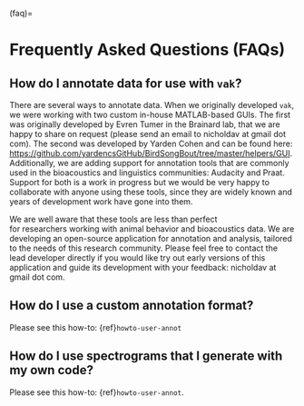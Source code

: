 (faq)=

# Frequently Asked Questions (FAQs)

## How do I annotate data for use with `vak`?

There are several ways to annotate data.
When we originally developed `vak`, 
we were working with two custom in-house MATLAB-based GUIs.
The first was originally developed
by Evren Tumer in the Brainard lab,
that we are happy to share on request
(please send an email to nicholdav at gmail dot com). 
The second was developed by Yarden Cohen 
and can be found here:
https://github.com/yardencsGitHub/BirdSongBout/tree/master/helpers/GUI.
Additionally, we are adding support for annotation tools
that are commonly used in the bioacoustics and linguistics 
communities: Audacity and Praat.
Support for both is a work in progress 
but we would be very happy to collaborate 
with anyone using these tools,
since they are widely known and 
years of development work have gone into them.

We are well aware that these tools are less than perfect  
for researchers working with animal behavior and bioacoustics data.
We are developing an open-source application 
for annotation and analysis,
tailored to the needs of this research community.
Please feel free to contact the lead developer directly 
if you would like try out early versions of this application 
and guide its development with your feedback:
nicholdav at gmail dot com.

## How do I use a custom annotation format?

Please see this how-to: {ref}`howto-user-annot`

## How do I use spectrograms that I generate with my own code?
Please see this how-to: {ref}`howto-user-annot`.